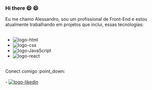 ### Hi there 😄 :smile:	

Eu me chamo Alessandro, sou um profissional de Front-End e estou atualmente trabalhando em projetos que inclui, essas tecnologias:
<br>
<br>
- <img src="https://img.shields.io/badge/HTML5-E34F26?style=for-the-badge&logo=html5&logoColor=white" alt="logo-html" />
- <img src="https://img.shields.io/badge/CSS3-1572B6?style=for-the-badge&logo=css3&logoColor=white" alt="logo-css" />
- <img src="https://img.shields.io/badge/JavaScript-F7DF1E?style=for-the-badge&logo=javascript&logoColor=black" alt="logo-JavaScript" />
- <img src="https://img.shields.io/badge/React-20232A?style=for-the-badge&logo=react&logoColor=61DAFB" alt="logo-react" />
<br>
  Conect comigo :point_down:
  <br>
  <br>
  - <a href="https://www.linkedin.com/in/alessandro-g-de-oliveira-9599921ba/"> <img src="https://img.shields.io/badge/LinkedIn-0077B5?style=for-the-badge&logo=linkedin&logoColor=white" alt="logo-likedin"/> </a>
  <br>
  <br>








